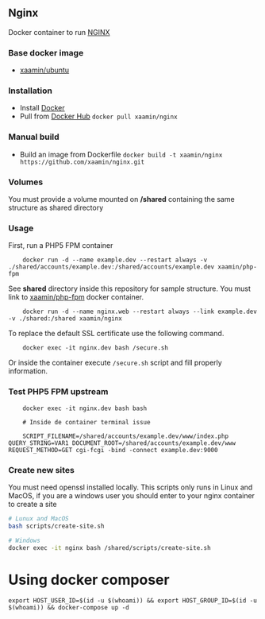 ## Nginx
Docker container to run [NGINX](http://nginx.org/)

### Base docker image
* [xaamin/ubuntu](https://registry.hub.docker.com/r/xaamin/ubuntu)

### Installation
* Install [Docker](https://www.docker.com)
* Pull from [Docker Hub](https://hub.docker.com/r/xaamin/nginx) `docker pull xaamin/nginx`

### Manual build
* Build an image from Dockerfile `docker build -t xaamin/nginx https://github.com/xaamin/nginx.git`

### Volumes
You must provide a volume mounted on **/shared** containing the same structure as shared directory

### Usage

First, run a PHP5 FPM container
```
    docker run -d --name example.dev --restart always -v ./shared/accounts/example.dev:/shared/accounts/example.dev xaamin/php-fpm
```

See **shared** directory inside this repository for sample structure. You must link to [xaamin/php-fpm](xaamin/php-fpm) docker container.
```
    docker run -d --name nginx.web --restart always --link example.dev -v ./shared:/shared xaamin/nginx
```

To replace the default SSL certificate use the following command.
```
    docker exec -it nginx.dev bash /secure.sh
```
Or inside the container execute `/secure.sh` script and fill properly information.

### Test PHP5 FPM upstream

```
    docker exec -it nginx.dev bash bash

    # Inside de container terminal issue

    SCRIPT_FILENAME=/shared/accounts/example.dev/www/index.php QUERY_STRING=VAR1 DOCUMENT_ROOT=/shared/accounts/example.dev/www REQUEST_METHOD=GET cgi-fcgi -bind -connect example.dev:9000
```

### Create new sites

You must need openssl installed locally. This scripts only runs in Linux and MacOS, if you are a windows user you should enter to your nginx container to create a site

```bash
# Lunux and MacOS
bash scripts/create-site.sh
````

```bash
# Windows
docker exec -it nginx bash /shared/scripts/create-site.sh
```
# Using docker composer

```
export HOST_USER_ID=$(id -u $(whoami)) && export HOST_GROUP_ID=$(id -u $(whoami)) && docker-compose up -d
```
